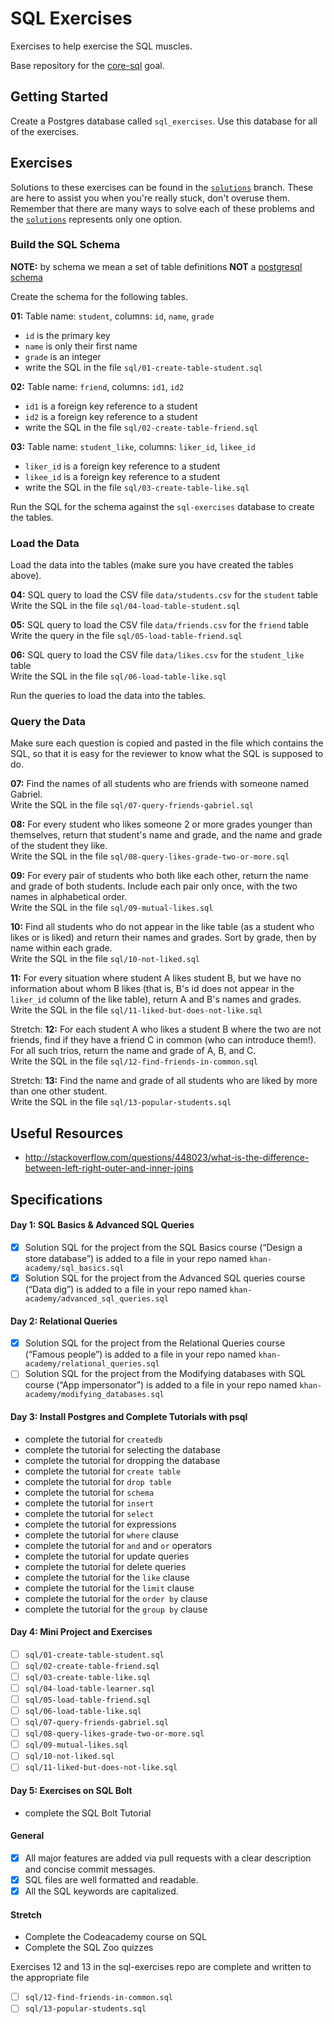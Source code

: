 # SQL Exercises

Exercises to help exercise the SQL muscles.

Base repository for the [core-sql](http://jsdev.learnersguild.org/goals/178) goal.

## Getting Started

Create a Postgres database called `sql_exercises`. Use this database for all of the exercises.

## Exercises

Solutions to these exercises can be found in the [`solutions`](https://github.com/GuildCrafts/sql-exercises/tree/solutions) branch. These are here to assist you when you're really stuck, don't overuse them. Remember that there are many ways to solve each of these problems and the [`solutions`](https://github.com/GuildCrafts/sql-exercises/tree/solutions) represents only one option.

### Build the SQL Schema

**NOTE:** by schema we mean a set of table definitions **NOT** a [postgresql schema](https://www.postgresql.org/docs/8.2/static/ddl-schemas.html)

Create the schema for the following tables.

**01:** Table name: `student`, columns: `id`, `name`, `grade`
- `id` is the primary key
- `name` is only their first name
- `grade` is an integer
- write the SQL in the file `sql/01-create-table-student.sql`

**02:** Table name: `friend`, columns: `id1`, `id2`
- `id1` is a foreign key reference to a student
- `id2` is a foreign key reference to a student
- write the SQL in the file `sql/02-create-table-friend.sql`

**03:** Table name: `student_like`, columns: `liker_id`, `likee_id`
- `liker_id` is a foreign key reference to a student
- `likee_id` is a foreign key reference to a student
- write the SQL in the file `sql/03-create-table-like.sql`

Run the SQL for the schema against the `sql-exercises` database to create the tables.

### Load the Data

Load the data into the tables (make sure you have created the tables above).

**04:** SQL query to load the CSV file `data/students.csv` for the `student` table
<br>Write the SQL in the file `sql/04-load-table-student.sql`

**05:** SQL query to load the CSV file `data/friends.csv` for the `friend` table
<br>Write the query in the file `sql/05-load-table-friend.sql`

**06:** SQL query to load the CSV file `data/likes.csv` for the `student_like` table
<br>Write the SQL in the file `sql/06-load-table-like.sql`

Run the queries to load the data into the tables.

### Query the Data

Make sure each question is copied and pasted in the file which contains the SQL, so that it is easy for the reviewer to know what the SQL is supposed to do.

**07:** Find the names of all students who are friends with someone named Gabriel.
<br>Write the SQL in the file `sql/07-query-friends-gabriel.sql`

**08:** For every student who likes someone 2 or more grades younger than themselves, return that student's name and grade, and the name and grade of the student they like.
<br>Write the SQL in the file `sql/08-query-likes-grade-two-or-more.sql`

**09:** For every pair of students who both like each other, return the name and grade of both students. Include each pair only once, with the two names in alphabetical order.
<br>Write the SQL in the file `sql/09-mutual-likes.sql`

**10:** Find all students who do not appear in the like table (as a student who likes or is liked) and return their names and grades. Sort by grade, then by name within each grade.
<br>Write the SQL in the file `sql/10-not-liked.sql`

**11:** For every situation where student A likes student B, but we have no information about whom B likes (that is, B's id does not appear in the `liker_id` column of the like table), return A and B's names and grades.
<br>Write the SQL in the file `sql/11-liked-but-does-not-like.sql`

Stretch: **12:** For each student A who likes a student B where the two are not friends, find if they have a friend C in common (who can introduce them!). For all such trios, return the name and grade of A, B, and C.
<br>Write the SQL in the file `sql/12-find-friends-in-common.sql`

Stretch: **13:** Find the name and grade of all students who are liked by more than one other student.
<br>Write the SQL in the file `sql/13-popular-students.sql`

## Useful Resources
- http://stackoverflow.com/questions/448023/what-is-the-difference-between-left-right-outer-and-inner-joins

## Specifications

#### Day 1: SQL Basics & Advanced SQL Queries

- [x] Solution SQL for the project from the SQL Basics course (“Design a store database”) is added to a file in your repo named `khan-academy/sql_basics.sql`
- [x] Solution SQL for the project from the Advanced SQL queries course (“Data dig”) is added to a file in your repo named `khan-academy/advanced_sql_queries.sql`

#### Day 2: Relational Queries

- [x] Solution SQL for the project from the Relational Queries course (“Famous people”) is added to a file in your repo named `khan-academy/relational_queries.sql`
- [ ] Solution SQL for the project from the Modifying databases with SQL course (“App impersonator”) is added to a file in your repo named `khan-academy/modifying_databases.sql`

#### Day 3: Install Postgres and Complete Tutorials with psql

* complete the tutorial for `createdb`
* complete the tutorial for selecting the database
* complete the tutorial for dropping the database
* complete the tutorial for `create table`
* complete the tutorial for `drop table`
* complete the tutorial for `schema`
* complete the tutorial for `insert`
* complete the tutorial for `select`
* complete the tutorial for expressions
* complete the tutorial for `where` clause
* complete the tutorial for `and` and `or` operators
* complete the tutorial for update queries
* complete the tutorial for delete queries
* complete the tutorial for the `like` clause
* complete the tutorial for the `limit` clause
* complete the tutorial for the `order by` clause
* complete the tutorial for the `group by` clause

#### Day 4: Mini Project and Exercises

- [ ] `sql/01-create-table-student.sql`
- [ ] `sql/02-create-table-friend.sql`
- [ ] `sql/03-create-table-like.sql`
- [ ] `sql/04-load-table-learner.sql`
- [ ] `sql/05-load-table-friend.sql`
- [ ] `sql/06-load-table-like.sql`
- [ ] `sql/07-query-friends-gabriel.sql`
- [ ] `sql/08-query-likes-grade-two-or-more.sql`
- [ ] `sql/09-mutual-likes.sql`
- [ ] `sql/10-not-liked.sql`
- [ ] `sql/11-liked-but-does-not-like.sql`

#### Day 5: Exercises on SQL Bolt

* complete the SQL Bolt Tutorial

#### General

- [x] All major features are added via pull requests with a clear description and concise commit messages.
- [x] SQL files are well formatted and readable.
- [x] All the SQL keywords are capitalized.

#### Stretch

* Complete the Codeacademy course on SQL
* Complete the SQL Zoo quizzes

Exercises 12 and 13 in the sql-exercises repo are complete and written to the appropriate file

- [ ] `sql/12-find-friends-in-common.sql`
- [ ] `sql/13-popular-students.sql`
